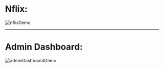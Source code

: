 # Nflix:
![nflixDemo](https://media.giphy.com/media/v1.Y2lkPTc5MGI3NjExOTBiZjU2OTM1NDJhYzk3N2UyMGZkNWY3NTlhYmMzZjNlYWYwMGI2NSZlcD12MV9pbnRlcm5hbF9naWZzX2dpZklkJmN0PWc/G7vuOjhVatG3ynndvJ/giphy.gif)

*** 

# Admin Dashboard:
![adminDashboardDemo](https://media.giphy.com/media/v1.Y2lkPTc5MGI3NjExNGMyNWVhZjA4ODlhNDEyYWY2NzQ1N2UyZjg4ZTA1ZGVlZjQwNmRiNSZlcD12MV9pbnRlcm5hbF9naWZzX2dpZklkJmN0PWc/UTmzNwhivOiXMOaral/giphy-downsized-large.gif)
